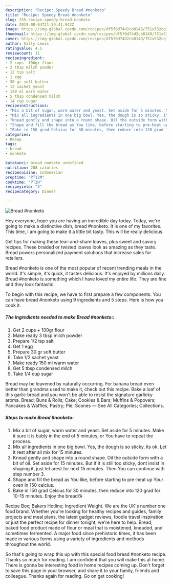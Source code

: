 ```yaml
---
description: "Recipe: Speedy Bread #nonketo"
title: "Recipe: Speedy Bread #nonketo"
slug: 255-recipe-speedy-bread-nonketo
date: 2019-08-04T21:59:41.942Z
image: https://img-global.cpcdn.com/recipes/df5f0d74d2cb8149/751x532cq70/bread-nonketo-recipe-main-photo.jpg
thumbnail: https://img-global.cpcdn.com/recipes/df5f0d74d2cb8149/751x532cq70/bread-nonketo-recipe-main-photo.jpg
cover: https://img-global.cpcdn.com/recipes/df5f0d74d2cb8149/751x532cq70/bread-nonketo-recipe-main-photo.jpg
author: Sally Lewis
ratingvalue: 4.5
reviewcount: 11
recipeingredient:
- 2 cups  100gr flour
- 3 tbsp milch powder
- 12 tsp salt
- 1 egg
- 30 gr soft butter
- 12 sachet yeast
- 150 ml warm water
- 5 tbsp condensed milch
- 14 cup sugar
recipeinstructions:
- "Mix a bit of sugar, warm water and yeast. Set aside for 5 minutes. Make it sure it is bubly in the end of 5 minutes, or You have to repeat the process."
- "Mix all ingredients in one big bowl. Yes, the dough is so sticky, its ok. Let it rest after all mix for 15 minutes."
- "Knead gently and shape into a round shape. Oil the outside form with a bit of oil. Set aside for 15 minutes. But if it is still too sticky, dont insist in shaping it, just let arest for next 15 minutes. Then You can continue with step number 3."
- "Shape and fill the bread as You like, before starting to pre-heat up Your oven in 150 celcius."
- "Bake in 150 grad Celsius for 30 minutes, then reduce into 120 grad for 10-15 minutes. Enjoy the bread😘"
categories:
- Resep
tags:
- bread
- nonketo

katakunci: bread nonketo undefined
nutrition: 288 calories
recipecuisine: Indonesian
preptime: "PT12M"
cooktime: "PT2H"
recipeyield: "3"
recipecategory: Dinner

---
```



![Bread #nonketo](https://img-global.cpcdn.com/recipes/df5f0d74d2cb8149/751x532cq70/bread-nonketo-recipe-main-photo.jpg)

Hey everyone, hope you are having an incredible day today. Today, we're going to make a distinctive dish, bread #nonketo. It is one of my favorites. This time, I am going to make it a little bit tasty. This will be really delicious.

Get tips for making these tear-and-share loaves, plus sweet and savory recipes. These braided or twisted loaves look as amazing as they taste. Bread powers personalized payment solutions that increase sales for retailers.

Bread #nonketo is one of the most popular of recent trending meals in the world. It's simple, it's quick, it tastes delicious. It's enjoyed by millions daily. Bread #nonketo is something which I have loved my entire life. They are fine and they look fantastic.


To begin with this recipe, we have to first prepare a few components. You can have bread #nonketo using 9 ingredients and 5 steps. Here is how you cook it.

##### The ingredients needed to make Bread #nonketo::

1. Get 2 cups + 100gr flour
1. Make ready 3 tbsp milch powder
1. Prepare 1/2 tsp salt
1. Get 1 egg
1. Prepare 30 gr soft butter
1. Take 1/2 sachet yeast
1. Make ready 150 ml warm water
1. Get 5 tbsp condensed milch
1. Take 1/4 cup sugar


Bread may be leavened by naturally occurring. For banana bread even better than grandma used to make it, check out this recipe. Bake a loaf of this garlic bread and you won&#39;t be able to resist the signature garlicky aroma. Bread; Buns &amp; Rolls; Cake; Cookies &amp; Bars; Muffins &amp; Popovers; Pancakes &amp; Waffles; Pastry; Pie; Scones — See All Categories; Collections. 

##### Steps to make Bread #nonketo:

1. Mix a bit of sugar, warm water and yeast. Set aside for 5 minutes. Make it sure it is bubly in the end of 5 minutes, or You have to repeat the process.
1. Mix all ingredients in one big bowl. Yes, the dough is so sticky, its ok. Let it rest after all mix for 15 minutes.
1. Knead gently and shape into a round shape. Oil the outside form with a bit of oil. Set aside for 15 minutes. But if it is still too sticky, dont insist in shaping it, just let arest for next 15 minutes. Then You can continue with step number 3.
1. Shape and fill the bread as You like, before starting to pre-heat up Your oven in 150 celcius.
1. Bake in 150 grad Celsius for 30 minutes, then reduce into 120 grad for 10-15 minutes. Enjoy the bread😘


Recipe Box; Bakers Hotline; Ingredient Weight. We are the UK&#39;s number one food brand. Whether you&#39;re looking for healthy recipes and guides, family projects and meal plans, the latest gadget reviews, foodie travel inspiration or just the perfect recipe for dinner tonight, we&#39;re here to help. Bread, baked food product made of flour or meal that is moistened, kneaded, and sometimes fermented. A major food since prehistoric times, it has been made in various forms using a variety of ingredients and methods throughout the world. 

So that's going to wrap this up with this special food bread #nonketo recipe. Thanks so much for reading. I am confident that you will make this at home. There is gonna be interesting food in home recipes coming up. Don't forget to save this page in your browser, and share it to your family, friends and colleague. Thanks again for reading. Go on get cooking!
